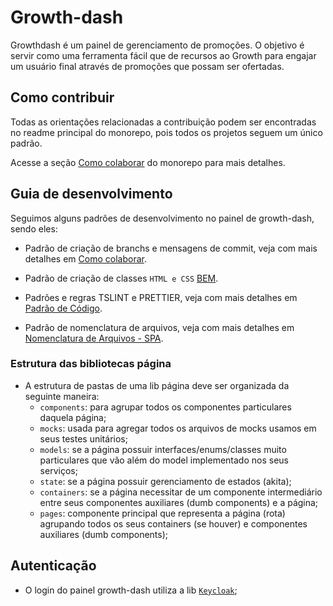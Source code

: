 # Growth-dash

Growthdash é um painel de gerenciamento de promoções. O objetivo é servir como uma ferramenta fácil que de recursos ao Growth para engajar um usuário final através de promoções que possam ser ofertadas.

## Como contribuir

Todas as orientações relacionadas a contribuição podem ser encontradas no readme principal do monorepo, pois todos os projetos seguem um único padrão.

Acesse a seção [Como colaborar](/README.md#como-colaborar) do monorepo para mais detalhes.

## Guia de desenvolvimento

Seguimos alguns padrões de desenvolvimento no painel de growth-dash, sendo eles:

-   Padrão de criação de branchs e mensagens de commit, veja com mais detalhes em [Como colaborar](/README.md#como-colaborar).

-   Padrão de criação de classes `HTML e CSS` [BEM](https://desenvolvimentoparaweb.com/css/bem/).

-   Padrões e regras TSLINT e PRETTIER, veja com mais detalhes em [Padrão de Código](https://picpay.atlassian.net/wiki/spaces/FRONT/pages/452952415/Padr+o+de+C+digo+Code+Style).

-   Padrão de nomenclatura de arquivos, veja com mais detalhes em [Nomenclatura de Arquivos - SPA](https://picpay.atlassian.net/wiki/spaces/FRONT/pages/546439215/Nomenclatura+de+Arquivos+-+SPA).

### Estrutura das bibliotecas página

-   A estrutura de pastas de uma lib página deve ser organizada da seguinte maneira:
    -   `components`: para agrupar todos os componentes particulares daquela página;
    -   `mocks`: usada para agregar todos os arquivos de mocks usamos em seus testes unitários;
    -   `models`: se a página possuir interfaces/enums/classes muito particulares que vão além do model implementado nos seus serviços;
    -   `state`: se a página possuir gerenciamento de estados (akita);
    -   `containers`: se a página necessitar de um componente intermediário entre seus componentes auxiliares (dumb components) e a página;
    -   `pages`: componente principal que representa a página (rota) agrupando todos os seus containers (se houver) e componentes auxiliares (dumb components);

## Autenticação

-   O login do painel growth-dash utiliza a lib [`Keycloak`](/libs/packages/keycloak/README.md);
